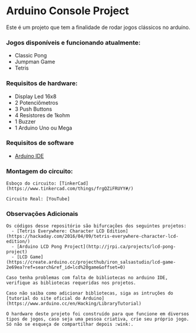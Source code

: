 # Arduino Console Project

Este é um projeto que tem a finalidade de rodar jogos clássicos no arduíno.

### Jogos disponíveis e funcionando atualmente:

  - Classic Pong
  - Jumpman Game
  - Tetris
  
### Requisitos de hardware:

  - Display Led 16x8
  - 2 Potenciômetros
  - 3 Push Buttons
  - 4 Resistores de 1kohm
  - 1 Buzzer
  - 1 Arduino Uno ou Mega
  
### Requisitos de software

  - [Arduino IDE](https://www.arduino.cc/en/Main/Software)

###  Montagem do circuito:

    Esboço do circuito: [TinkerCad](https://www.tinkercad.com/things/frgQZiFRUYY#/)

    Circuito Real: [YouTube]

### Observações Adicionais

    Os códigos desse repositório são bifurcações dos seguintes projetos:
      - [Tetris Everywhere: Character LCD Edition](https://hackaday.com/2016/04/09/tetris-everywhere-character-lcd-edition/)
      - [Arduino LCD Pong Project](http://jrpi.ca/projects/lcd-pong-project)
      - [LCD Game](https://create.arduino.cc/projecthub/iron_salsastudio/lcd-game-2e69ea?ref=search&ref_id=lcd%20game&offset=0)

    Caso tenha problemas com falta de bibliotecas no arduino IDE, verifique as bibliotecas requeridas nos projetos.
    
    Caso não saiba como adicionar bibliotecas, siga as intruções do [tutorial do site oficial do Arduino](https://www.arduino.cc/en/Hacking/LibraryTutorial)
    
    O hardware deste projeto foi construído para que funcione em diversos tipos de jogos, caso seja uma pessoa criativa, crie seu próprio jogo. Só não se esqueça de compartilhar depois :wink:. 

